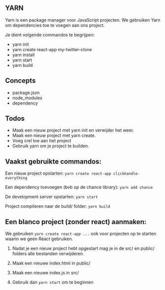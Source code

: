 YARN
----

Yarn is een package manager voor JavaScript projecten.
We gebruiken Yarn om dependencies toe te voegen aan ons project.

Je dient volgende commandos te begrijpen:

- yarn init
- yarn create react-app my-twitter-clone
- yarn install
- yarn start
- yarn build

## Concepts

* package.json
* node_modules
* dependency

## Todos

* Maak een nieuw project met yarn init en verwijder het weer.
* Maak een nieuw project met yarn create.
* Voeg crel toe aan het project
* Gebruik yarn om je project te builden.

## Vaakst gebruikte commandos:

Een nieuw project opstarten:
	`yarn create react-app clickhandle-everything`

Een dependency toevoegen (bvb op de chance library):
	`yarn add chance`

De development server opstarten:
	`yarn start`

Project compileren naar de build/ folder:
	`yarn build`

## Een blanco project (zonder react) aanmaken:

We gebruiken `yarn create react-app ...` ook voor projecten op te starten waarin we geen React gebruiken.

1. Nadat je een nieuw project hebt opgestart mag je in de src/ en public/ folders alle bestanden verwijderen.

2. Maak een nieuwe index.html in public/

3. Maak een nieuwe index.js in src/

4. Gebruik dan `yarn start` om te beginnen
